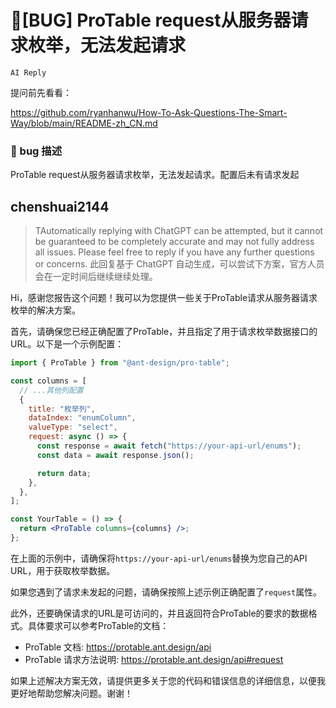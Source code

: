 # 🐛[BUG] ProTable request从服务器请求枚举，无法发起请求

`AI Reply`

提问前先看看：

https://github.com/ryanhanwu/How-To-Ask-Questions-The-Smart-Way/blob/main/README-zh_CN.md

### 🐛 bug 描述

ProTable request从服务器请求枚举，无法发起请求。配置后未有请求发起

## chenshuai2144

> TAutomatically replying with ChatGPT can be attempted, but it cannot be guaranteed to be completely accurate and may not fully address all issues. Please feel free to reply if you have any further questions or concerns.
> 此回复基于 ChatGPT 自动生成，可以尝试下方案，官方人员会在一定时间后继续继续处理。

Hi，感谢您报告这个问题！我可以为您提供一些关于ProTable请求从服务器请求枚举的解决方案。

首先，请确保您已经正确配置了ProTable，并且指定了用于请求枚举数据接口的URL。以下是一个示例配置：

```jsx
import { ProTable } from "@ant-design/pro-table";

const columns = [
  // ...其他列配置
  {
    title: "枚举列",
    dataIndex: "enumColumn",
    valueType: "select",
    request: async () => {
      const response = await fetch("https://your-api-url/enums");
      const data = await response.json();

      return data;
    },
  },
];

const YourTable = () => {
  return <ProTable columns={columns} />;
};
```

在上面的示例中，请确保将`https://your-api-url/enums`替换为您自己的API URL，用于获取枚举数据。

如果您遇到了请求未发起的问题，请确保按照上述示例正确配置了`request`属性。

此外，还要确保请求的URL是可访问的，并且返回符合ProTable的要求的数据格式。具体要求可以参考ProTable的文档：

- ProTable 文档: https://protable.ant.design/api
- ProTable 请求方法说明: https://protable.ant.design/api#request

如果上述解决方案无效，请提供更多关于您的代码和错误信息的详细信息，以便我更好地帮助您解决问题。谢谢！
